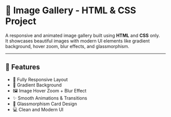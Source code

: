 # 🌄 Image Gallery - HTML & CSS Project

A responsive and animated image gallery built using **HTML** and **CSS** only.  
It showcases beautiful images with modern UI elements like gradient background, hover zoom, blur effects, and glassmorphism.

---

## 🚀 Features

- 📱 Fully Responsive Layout
- 🌈 Gradient Background
- 🖼️ Image Hover Zoom + Blur Effect
- ✨ Smooth Animations & Transitions
- 🧊 Glassmorphism Card Design
- 💻 Clean and Modern UI
